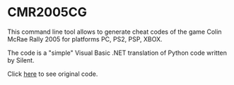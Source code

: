 # CMR2005CG

This command line tool allows to generate cheat codes of the game Colin McRae Rally 2005 for platforms PC, PS2, PSP, XBOX.

The code is a "simple" Visual Basic .NET translation of Python code written by Silent.

Click [here](https://github.com/Nenkai/GameCheat-Unlockers/tree/main/CMR2005CheatGen) to see original code.
